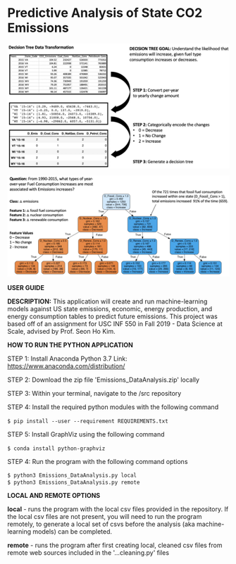 

# Predictive Analysis of State CO2 Emissions 

![final_output](/images/data_transform_process.jpg)

![final_output](/images/decision_tree_1.jpg)

**USER GUIDE**

**DESCRIPTION:** This application will create and run machine-learning models against US state emissions, economic, energy production, and energy consumption tables to predict future emissions. This project was based off of an assignment for USC INF 550 in Fall 2019 - Data Science at Scale, advised by Prof. Seon Ho Kim. 

**HOW TO RUN THE PYTHON APPLICATION**

STEP 1: Install Anaconda Python 3.7
	Link: https://www.anaconda.com/distribution/

STEP 2: Download the zip file 'Emissions_DataAnalysis.zip' locally

STEP 3: Within your terminal, navigate to the /src repository

STEP 4: Install the required python modules with the following command

```$ pip install --user --requirement REQUIREMENTS.txt```

STEP 5: Install GraphViz using the following command 

```$ conda install python-graphviz```
	
STEP 4: Run the program with the following command options 
```
$ python3 Emissions_DataAnalysis.py local
$ python3 Emissions_DataAnalysis.py remote
```

**LOCAL AND REMOTE OPTIONS**

**local** - runs the program with the local csv files provided in the repository. If the local csv files are not present, you will need to run the program remotely, to generate a local set of csvs before the analysis (aka machine-learning models) can be completed. 

**remote** - runs the program after first creating local, cleaned csv files from remote web sources included in the '...cleaning.py' files
